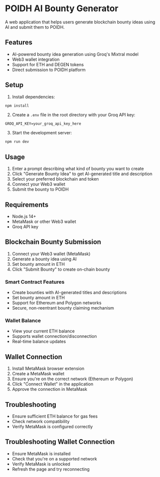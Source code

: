 # POIDH AI Bounty Generator

A web application that helps users generate blockchain bounty ideas using AI and submit them to POIDH.

## Features

- AI-powered bounty idea generation using Groq's Mixtral model
- Web3 wallet integration
- Support for ETH and DEGEN tokens
- Direct submission to POIDH platform

## Setup

1. Install dependencies:
```bash
npm install
```

2. Create a `.env` file in the root directory with your Groq API key:
```
GROQ_API_KEY=your_groq_api_key_here
```

3. Start the development server:
```bash
npm run dev
```

## Usage

1. Enter a prompt describing what kind of bounty you want to create
2. Click "Generate Bounty Idea" to get AI-generated title and description
3. Select your preferred blockchain and token
4. Connect your Web3 wallet
5. Submit the bounty to POIDH

## Requirements

- Node.js 14+
- MetaMask or other Web3 wallet
- Groq API key

## Blockchain Bounty Submission

1. Connect your Web3 wallet (MetaMask)
2. Generate a bounty idea using AI
3. Set bounty amount in ETH
4. Click "Submit Bounty" to create on-chain bounty

### Smart Contract Features
- Create bounties with AI-generated titles and descriptions
- Set bounty amount in ETH
- Support for Ethereum and Polygon networks
- Secure, non-reentrant bounty claiming mechanism

### Wallet Balance
- View your current ETH balance
- Supports wallet connection/disconnection
- Real-time balance updates

## Wallet Connection

1. Install MetaMask browser extension
2. Create a MetaMask wallet
3. Ensure you're on the correct network (Ethereum or Polygon)
4. Click "Connect Wallet" in the application
5. Approve the connection in MetaMask

## Troubleshooting
- Ensure sufficient ETH balance for gas fees
- Check network compatibility
- Verify MetaMask is configured correctly

## Troubleshooting Wallet Connection

- Ensure MetaMask is installed
- Check that you're on a supported network
- Verify MetaMask is unlocked
- Refresh the page and try reconnecting
